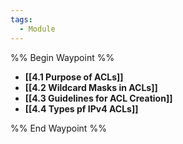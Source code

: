 ```yaml
---
tags:
  - Module
---
```

%% Begin Waypoint %%
- **[[4.1 Purpose of ACLs]]**
- **[[4.2 Wildcard Masks in ACLs]]**
- **[[4.3 Guidelines for ACL Creation]]**
- **[[4.4 Types pf IPv4 ACLs]]**

%% End Waypoint %%

